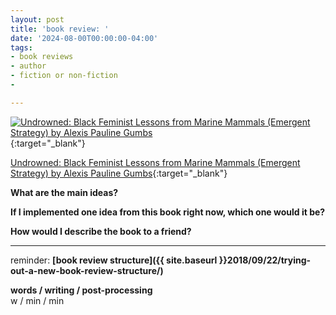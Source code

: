 ```yaml
---
layout: post
title: 'book review: '
date: '2024-08-00T00:00:00-04:00'
tags:
- book reviews
- author
- fiction or non-fiction
- 

--- 
```



[![Undrowned: Black Feminist Lessons from Marine Mammals (Emergent Strategy) by Alexis Pauline Gumbs](https://i.gr-assets.com/images/S/compressed.photo.goodreads.com/books/1592892185l/53843459.jpg)](https://www.goodreads.com/book/show/53843459-undrowned){:target="_blank"}

[Undrowned: Black Feminist Lessons from Marine Mammals (Emergent Strategy) by Alexis Pauline Gumbs](https://www.goodreads.com/book/show/53843459-undrowned){:target="_blank"}

<b>What are the main ideas?</b> 




<b>If I implemented one idea from this book right now, which one would it be?</b>




<b>How would I describe the book to a friend?</b>



---

reminder: **[book review structure]({{ site.baseurl }}2018/09/22/trying-out-a-new-book-review-structure/)**


<!-- &#042; = asterisk -->
<!-- &#039; = single quote '-->

**words / writing / post-processing**  
w / min / min